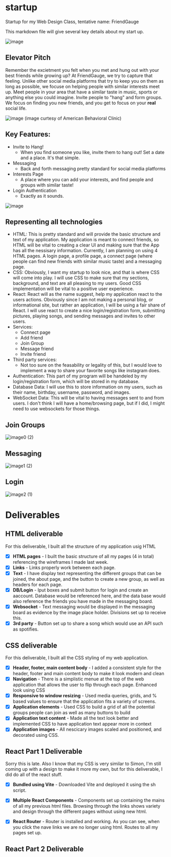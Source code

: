 # startup
Startup for my Web Design Class, tentative name: FriendGauge

This markdown file will give several key details about my start up.

![image](https://github.com/user-attachments/assets/630010b4-45ac-4084-8e8c-523bac9e26b4)

## Elevator Pitch
Remember the excietment you felt when you met and hung out with your best friends while growing up? At FriendGauge, we try to capture that feeling. Unlike other social media platforms that try to keep you on them as long as possible, we focuse on helping people with similar interests meet up. Meet people in your area that have a similar taste in music, sports or anything else you could imagine. Invite people to "hang" and form groups. We focus on finding you new friends, and you get to focus on your **real** social life.

![image](https://github.com/user-attachments/assets/d2dba9c4-ad62-48f4-9628-c338298f5c7a)
(image curtesy of American Behavioral Clinic)

## Key Features:
* Invite to Hang!
    * When you find someone you like, invite them to hang out! Set a date and a place. It's that simple.
* Messaging
    * Back and forth messaging pretty standard for social media platforms
* Interests Page
    * A place where you can add your interests, and find people and groups with similar taste!
* Login Authentication
    * Exactly as it sounds.
 
![image](https://github.com/user-attachments/assets/459048dd-0be0-43c0-b8a6-b5d889caeaf4)

## Representing all technologies

* HTML: This is pretty standard and will provide the basic structure and text of my application. My application is meant to connect friends, so HTML will be vital to creating a clear UI and making sure that the App has all the nessisary information. Currently, I am planning on using 4 HTML pages. A login page, a profile page, a connect page (where people can find new friends with similar music taste) and a messaging page. 
* CSS: Obviously, I want my startup to look nice, and that is where CSS will come into play. I will use CSS to make sure that my sections, background, and text are all pleasing to my users. Good CSS implementation will be vital to a positive user experience.
* React: React will as the name suggest, help my application react to the users actions. Obviously since I am not making a personal blog, or informational site, but rather an application, I will be using a fair share of React. I will use react to create a nice login/registration form, submitting pictures, playing songs, and sending messages and invites to other users. 
* Services:
    * Connect page
    * Add friend
    * Join Group
    * Message friend
    * Invite friend
* Third party services:
    * Not too sure on the feasability or legality of this, but I would love to implement a way to share your favorite songs like instagram does.
* Authentication: This part of my program will be handeled by my login/registration form, which will be stored in my database.
* Database Data: I will use this to store information on my users, such as their name, birthday, username, password, and images.
* WebSocket Data: This will be vital to having messages sent to and from users. I don't think I will have a home/browsing page, but if I did, I might need to use websockets for those things.


## Join Groups
![image0 (2)](https://github.com/user-attachments/assets/0925bfbf-2510-4bb8-8521-8ebb1d5d359d)

## Messaging
![image1 (2)](https://github.com/user-attachments/assets/9a99bfb9-c630-479e-b022-35c8a4305267)


## Login
![image2 (1)](https://github.com/user-attachments/assets/f6c69ec5-434e-4244-b021-57ad011b6d94)


# Deliverables

## HTML deliverable
For this deliverable, I built all the structure of my application usig HTML
- [X] **HTML pages** - I built the basic structure of all my pages (4 in total) referencing the wireframes I made last week.
- [X] **Links** - Links properly work between each page.
- [X] **Text** - I have display text representing the different groups that can be joined, the about page, and the button to create a new group, as well as headers for each page.
- [X] **DB/Login** - Iput boxes and submit button for login and create an aaccount. Database would be referenced here, and the data base would also reference the friends you have made in the messaging board.
- [X] **Websocket** - Text messaging would be displayed in the messaging board as evidence by the image place holder. Divisions set up to receive this.
- [X] **3rd party** - Button set up to share a song which would use an API such as spotifies.

## CSS deliverable
For this deliverable, I built all the CSS styling of my web application.
- [X] **Header, footer, main content body** - I added a consistent style for the header, footer and main content body to make it look modern and clean
- [X] **Navigation** - There is a simplistic menue at the top of the web application that allows the user to flip through each page. Enhanced look using CSS
- [X] **Responsive to window resizing** - Used media queries, grids, and % based values to ensure that the application fits a variety of screens.
- [X] **Application elements** - Used CSS to build a grid of all the potential groups people can join as well as many buttons to build 
- [X] **Application text content** - Made all the text look better and implemented CSS to have application text appear more in context
- [X] **Application images** - All nescicary images scaled and positioned, and decorated using CSS.

## React Part 1 Deliverable
Sorry this is late. Also I know that my CSS is very similar to Simon, I'm still coming up with a design to make it more my own, but for this deliverable, I did do all of the react stuff. 
- [X] **Bundled using Vite** - Downloaded Vite and deployed it using the sh script.
- [X] **Multiple React Components** - Components set up containing the mains of all my previous html files. Browsing through the links shows variety and design through the different pages without using new html.
- [X] **React Router** - Router is installed and working. As you can see, when you click the nave links we are no longer using html. Routes to all my pages set up. 


## React Part 2 Deliverable
